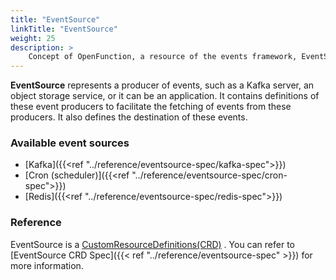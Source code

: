 ```yaml
---
title: "EventSource"
linkTitle: "EventSource"
weight: 25
description: >
    Concept of OpenFunction, a resource of the events framework, EventSource
---
```


**EventSource** represents a producer of events, such as a Kafka server, an object storage service, or it can be an application. It contains definitions of these event producers to facilitate the fetching of events from these producers. It also defines the destination of these events.

### Available event sources

- [Kafka]({{<ref "../reference/eventsource-spec/kafka-spec">}})
- [Cron (scheduler)]({{<ref "../reference/eventsource-spec/cron-spec">}})
- [Redis]({{<ref "../reference/eventsource-spec/redis-spec">}})

### Reference

EventSource is a [CustomResourceDefinitions(CRD)](https://kubernetes.io/docs/tasks/extend-kubernetes/custom-resources/custom-resource-definitions/) . You can refer to [EventSource CRD Spec]({{< ref "../reference/eventsource-spec" >}}) for more information.

